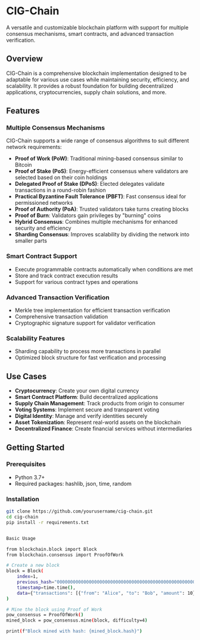 # CIG-Chain

A versatile and customizable blockchain platform with support for multiple consensus mechanisms, smart contracts, and advanced transaction verification.

## Overview

CIG-Chain is a comprehensive blockchain implementation designed to be adaptable for various use cases while maintaining security, efficiency, and scalability. It provides a robust foundation for building decentralized applications, cryptocurrencies, supply chain solutions, and more.

## Features

### Multiple Consensus Mechanisms

CIG-Chain supports a wide range of consensus algorithms to suit different network requirements:

- **Proof of Work (PoW)**: Traditional mining-based consensus similar to Bitcoin
- **Proof of Stake (PoS)**: Energy-efficient consensus where validators are selected based on their coin holdings
- **Delegated Proof of Stake (DPoS)**: Elected delegates validate transactions in a round-robin fashion
- **Practical Byzantine Fault Tolerance (PBFT)**: Fast consensus ideal for permissioned networks
- **Proof of Authority (PoA)**: Trusted validators take turns creating blocks
- **Proof of Burn**: Validators gain privileges by "burning" coins
- **Hybrid Consensus**: Combines multiple mechanisms for enhanced security and efficiency
- **Sharding Consensus**: Improves scalability by dividing the network into smaller parts

### Smart Contract Support

- Execute programmable contracts automatically when conditions are met
- Store and track contract execution results
- Support for various contract types and operations

### Advanced Transaction Verification

- Merkle tree implementation for efficient transaction verification
- Comprehensive transaction validation
- Cryptographic signature support for validator verification

### Scalability Features

- Sharding capability to process more transactions in parallel
- Optimized block structure for fast verification and processing

## Use Cases

- **Cryptocurrency**: Create your own digital currency
- **Smart Contract Platform**: Build decentralized applications
- **Supply Chain Management**: Track products from origin to consumer
- **Voting Systems**: Implement secure and transparent voting
- **Digital Identity**: Manage and verify identities securely
- **Asset Tokenization**: Represent real-world assets on the blockchain
- **Decentralized Finance**: Create financial services without intermediaries

## Getting Started

### Prerequisites

- Python 3.7+
- Required packages: hashlib, json, time, random

### Installation

```bash
git clone https://github.com/yourusername/cig-chain.git
cd cig-chain
pip install -r requirements.txt


Basic Usage

from blockchain.block import Block
from blockchain.consensus import ProofOfWork

# Create a new block
block = Block(
    index=1,
    previous_hash="0000000000000000000000000000000000000000000000000000000000000000",
    timestamp=time.time(),
    data={"transactions": [{"from": "Alice", "to": "Bob", "amount": 10}]}
)

# Mine the block using Proof of Work
pow_consensus = ProofOfWork()
mined_block = pow_consensus.mine(block, difficulty=4)

print(f"Block mined with hash: {mined_block.hash}")


